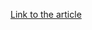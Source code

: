 [Link to the article](https://www.bleepingcomputer.com/news/microsoft/microsoft-notepad-to-get-ai-powered-rewriting-tool-on-windows-11/)
